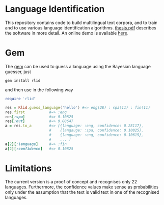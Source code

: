 Language Identification
=======================

This repository contains code to build multilingual text corpora, and to train
and to use various language identification algorithms. [thesis.pdf](/thesis.pdf)
describes the software in more detail. An online demo is available 
[here](http://fela.heroku.com/rlid).



Gem
===
The [gem](https://rubygems.org/gems/rlid) can be used to guess a language using the
Bayesian language guesser, just

    gem install rlid

and then use in the following way

```ruby
require 'rlid'

res = Rlid.guess_language('hello') #=> eng(28) : spa(11) : fin(11)
res.first           #=> :eng
res[:spa]           #=> 0.10825
res[:dut]           #=> 0.08647
a = res.to_a        #=> [{language: :eng, confidence: 0.28117},
                    #    {langauge: :spa, confidence: 0.10825},
                    #    {language: :eng, confidence: 0.10615},
                    #    ... ]
a[2][:language]     #=> :fin
a[2][:confidence]   #=> 0.10825
```

Limitations
===========
The current version is a proof of concept and recognises only 22
languages. Furthermore, the confidence values make sense as probabilities 
only under the assumption that the text is valid text in one of the recognised
languages.
